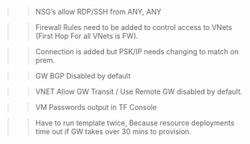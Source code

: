 
>> NSG’s allow RDP/SSH from ANY, ANY

>> Firewall Rules need to be added to control access to VNets (First Hop For all VNets is FW).

>> Connection is added but PSK/IP needs changing to match on prem.

>> GW BGP Disabled by default

>> VNET Allow GW Transit / Use Remote GW disabled by default.

>> VM Passwords output in TF Console

>> Have to run template twice, Because resource deployments time out if GW takes over 30 mins to provision. 

<blockquote class="imgur-embed-pub" lang="en" data-id="a/IVMhbWD"  ><a href="//imgur.com/a/IVMhbWD"></a></blockquote><script async src="//s.imgur.com/min/embed.js" charset="utf-8"></script>
